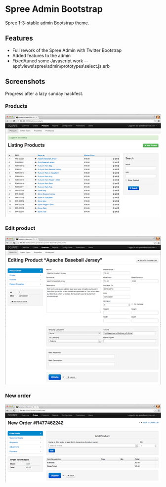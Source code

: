 Spree Admin Bootstrap
=====================

Spree 1-3-stable admin Bootstrap theme.

Features
-----------
- Full rework of the Spree Admin with Twitter Bootstrap
- Added features to the admin
- Fixed/tuned some Javascript work
-- app\views\spree\admin\prototypes\select.js.erb


Screenshots
-----------

Progress after a lazy sunday hackfest.

### Products
![image](screens/screen1.png)

### Edit product
![image](screens/screen2.png)

### New order
![image](screens/screen3.png)